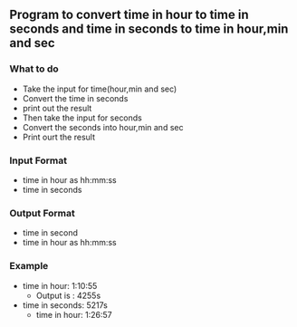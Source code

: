 ## Program to convert time in hour to time in seconds and time in seconds to time in hour,min and sec

### What to do
- Take the input for time(hour,min and sec)
- Convert the time in seconds
- print out the result
- Then take the input for seconds
- Convert the seconds into hour,min and sec
- Print ourt the result

### Input Format
- time in hour as hh:mm:ss
- time in seconds 

### Output Format
- time in second
- time in hour as hh:mm:ss

### Example
- time in hour: 1:10:55
  - Output is : 4255s
- time in seconds: 5217s
  - time in hour: 1:26:57
